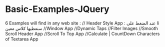 # Basic-Examples-JQuery
6 Examples will find in any web site :
// Header Style App : عند الضغط على li سنعطيها كلاس معين 
//Window App
//Dynamic Taps
//Filter Images
//Smooth Scroll Header App
//Scroll To Top App
//Calculate | CountDown Characters of Textarea App
